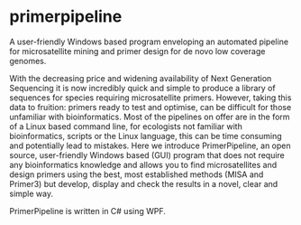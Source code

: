 # primerpipeline
A user-friendly Windows based program enveloping an automated pipeline for microsatellite mining and primer design for de novo low coverage genomes.

With the decreasing price and widening availability of Next Generation Sequencing it is now incredibly quick and simple to produce a library of sequences for species requiring microsatellite primers. However, taking this data to fruition: primers ready to test and optimise, can be difficult for those unfamiliar with bioinformatics. Most of the pipelines on offer are in the form of a Linux based command line, for ecologists not familiar with bioinformatics, scripts or the Linux language, this can be time consuming and potentially lead to mistakes. Here we introduce PrimerPipeline, an open source, user-friendly Windows based (GUI) program that does not require any bioinformatics knowledge and allows you to find microsatellites and design primers using the best, most established methods (MISA and Primer3) but develop, display and check the results in a novel, clear and simple way.

PrimerPipeline is written in C# using WPF.
